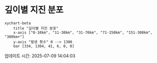 # 깊이별 지진 분포

```mermaid
xychart-beta
    title "깊이별 지진 분포"
    x-axis ["0-10km", "11-30km", "31-70km", "71-150km", "151-300km", "300km+"]
    y-axis "발생 횟수" 0 --> 1306
    bar [334, 1304, 41, 6, 0, 0]
```

업데이트 시간: 2025-07-09 14:04:03
